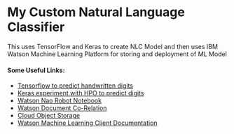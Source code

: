 # My Custom Natural Language Classifier

This uses TensorFlow and Keras to create NLC Model and then uses IBM Watson Machine Learning
Platform for storing and deployment of ML Model

#### Some Useful Links:
  * [Tensorflow to predict handwritten digits](https://dataplatform.cloud.ibm.com/exchange/public/entry/view/b5eac6e919cd6fbcc5824de04a00ec65)
  * [Keras experiment with HPO to predict digits](https://dataplatform.cloud.ibm.com/analytics/notebooks/v2/1c9801fc-5063-4564-a756-75e99be47cd0/view?access_token=d38aa735e323be34260be5fcf65813cea1f5f8a17a256e1d2f23796fdcd11a7d)
  * [Watson Nao Robot Notebook](https://github.com/IBM/watson-nao-robot/blob/master/Notebook/Robo_Notebook.ipynb)
  * [Watson Document Co-Relation](https://github.com/IBM/watson-document-co-relation)
  * [Cloud Object Storage](https://console.bluemix.net/docs/services/cloud-object-storage/libraries/python.html#using-python)
  * [Watson Machine Learning Client Documentation](https://wml-api-pyclient.mybluemix.net/)
